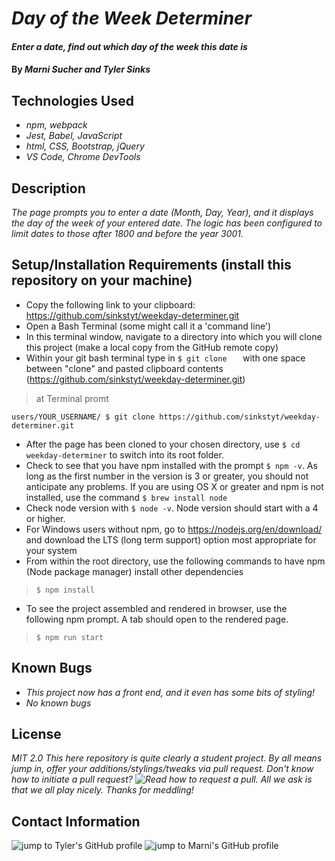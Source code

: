 # _Day of the Week Determiner_

#### _Enter a date, find out which day of the week this date is_

#### By _**Marni Sucher and Tyler Sinks**_

## Technologies Used

* _npm, webpack_
* _Jest, Babel, JavaScript_
* _html, CSS, Bootstrap, jQuery_
* _VS Code, Chrome DevTools_

## Description

_The page prompts you to enter a date (Month, Day, Year), and it displays the day of the week of your entered date. The logic has been configured to limit dates to those after 1800 and before the year 3001._

## Setup/Installation Requirements (install this repository on your machine)
* Copy the following link to your clipboard: https://github.com/sinkstyt/weekday-determiner.git
* Open a Bash Terminal (some might call it a 'command line')
* In this terminal window, navigate to a directory into which you will clone this project (make a local copy from the GitHub remote copy)
* Within your git bash terminal type in `$ git clone   ` with one space between "clone" and pasted clipboard contents (https://github.com/sinkstyt/weekday-determiner.git)
> at Terminal promt
```
users/YOUR_USERNAME/ $ git clone https://github.com/sinkstyt/weekday-determiner.git
```
* After the page has been cloned to your chosen directory, use `$ cd weekday-determiner` to switch into its root folder.
* Check to see that you have npm installed with the prompt `$ npm -v`. As long as the first number in the version is 3 or greater, you should not anticipate any problems. If you are using OS X or greater and npm is not installed, use the command `$ brew install node`
* Check node version with `$ node -v`. Node version should start with a 4 or higher.
* For Windows users without npm, go to https://nodejs.org/en/download/ and download the LTS (long term support) option most appropriate for your system
* From within the root directory, use the following commands to have npm (Node package manager) install other dependencies
> `$ npm install`
* To see the project assembled and rendered in browser, use the following npm prompt. A tab should open to the rendered page.
> `$ npm run start`

## Known Bugs

* _This project now has a front end, and it even has some bits of styling!_
* _No known bugs_

## License
_MIT 2.0_
_This here repository is quite clearly a student project. By all means jump in, offer your additions/stylings/tweaks via pull request. Don't know how to initiate a pull request? ![Read how to request a pull](https://docs.github.com/en/github/collaborating-with-issues-and-pull-requests/creating-a-pull-request). All we ask is that we all play nicely. Thanks for meddling!_

## Contact Information

![jump to Tyler's GitHub profile](https://github.com/sinkstyt)
![jump to Marni's GitHub profile](https://github.com/marnionrails)